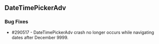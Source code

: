 ## DateTimePickerAdv

### Bug Fixes

* \#290517 - DateTimePickerAdv crash no longer occurs while navigating dates after December 9999.